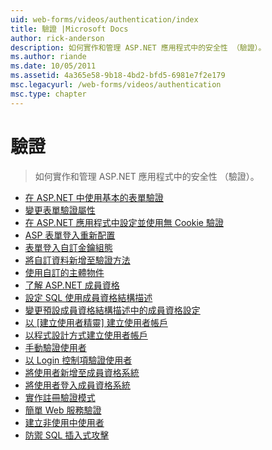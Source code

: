 ```yaml
---
uid: web-forms/videos/authentication/index
title: 驗證 |Microsoft Docs
author: rick-anderson
description: 如何實作和管理 ASP.NET 應用程式中的安全性 （驗證）。
ms.author: riande
ms.date: 10/05/2011
ms.assetid: 4a365e58-9b18-4bd2-bfd5-6981e7f2e179
msc.legacyurl: /web-forms/videos/authentication
msc.type: chapter
---
```

<a name="authentication"></a>驗證
====================
> 如何實作和管理 ASP.NET 應用程式中的安全性 （驗證）。


- [在 ASP.NET 中使用基本的表單驗證](using-basic-forms-authentication-in-aspnet.md)
- [變更表單驗證屬性](how-to-change-the-forms-authentication-properties.md)
- [在 ASP.NET 應用程式中設定並使用無 Cookie 驗證](how-to-setup-and-use-cookie-less-authentication-in-an-aspnet-application.md)
- [ASP 表單登入重新配置](asp-forms-login-relocation.md)
- [表單登入自訂金鑰組態](forms-login-custom-key-configuration.md)
- [將自訂資料新增至驗證方法](add-custom-data-to-the-authentication-method.md)
- [使用自訂的主體物件](use-custom-principal-objects.md)
- [了解 ASP.NET 成員資格](understanding-aspnet-memberships.md)
- [設定 SQL 使用成員資格結構描述](configuring-sql-to-work-with-membership-schemas.md)
- [變更預設成員資格結構描述中的成員資格設定](changing-membership-settings-in-the-default-membership-schema.md)
- [以 [建立使用者精靈] 建立使用者帳戶](creating-user-accounts-with-the-create-user-wizard.md)
- [以程式設計方式建立使用者帳戶](creating-user-accounts-programmatically.md)
- [手動驗證使用者](validating-users-manually.md)
- [以 Login 控制項驗證使用者](validating-users-with-the-login-control.md)
- [將使用者新增至成員資格系統](adding-users-to-your-membership-system.md)
- [將使用者登入成員資格系統](logging-users-into-your-membership-system.md)
- [實作註冊驗證模式](implement-the-registration-verification-pattern.md)
- [簡單 Web 服務驗證](simple-web-service-authentication.md)
- [建立非使用中使用者](creating-inactive-users.md)
- [防禦 SQL 插入式攻擊](sql-injection-defense.md)
